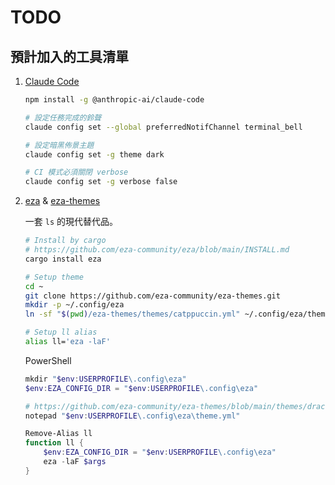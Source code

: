 # TODO

## 預計加入的工具清單

1. [Claude Code](https://www.anthropic.com/claude-code)

    ```sh
    npm install -g @anthropic-ai/claude-code

    # 設定任務完成的鈴聲
    claude config set --global preferredNotifChannel terminal_bell

    # 設定暗黑佈景主題
    claude config set -g theme dark

    # CI 模式必須關閉 verbose
    claude config set -g verbose false
    ```

2. [eza](https://github.com/eza-community/eza) & [eza-themes](https://github.com/eza-community/eza-themes)

    一套 `ls` 的現代替代品。

    ```sh
    # Install by cargo
    # https://github.com/eza-community/eza/blob/main/INSTALL.md
    cargo install eza

    # Setup theme
    cd ~
    git clone https://github.com/eza-community/eza-themes.git
    mkdir -p ~/.config/eza
    ln -sf "$(pwd)/eza-themes/themes/catppuccin.yml" ~/.config/eza/theme.yml

    # Setup ll alias
    alias ll='eza -laF'
    ```

    PowerShell

    ```ps1
    mkdir "$env:USERPROFILE\.config\eza"
    $env:EZA_CONFIG_DIR = "$env:USERPROFILE\.config\eza"

    # https://github.com/eza-community/eza-themes/blob/main/themes/dracula.yml
    notepad "$env:USERPROFILE\.config\eza\theme.yml"

    Remove-Alias ll
    function ll {
        $env:EZA_CONFIG_DIR = "$env:USERPROFILE\.config\eza"
        eza -laF $args
    }
    ```
